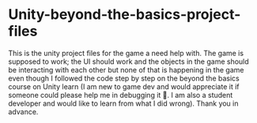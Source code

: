 # Unity-beyond-the-basics-project-files
This is the unity project files for the game a need help with.
The game is supposed to work; the UI should work and the objects in the game should be interacting with each other but none of that is happening in the game even though I followed the code step by step on the beyond the basics course on Unity learn (I am new to game dev and would appreciate it if someone could please help me in debugging it 🙂. I am also a student developer and would like to learn from what I did wrong).
Thank you in advance.
